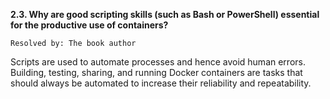 **2.3. Why are good scripting skills (such as Bash or PowerShell) essential for
the productive use of containers?**

`Resolved by: The book author`

Scripts are used to automate processes and hence avoid human errors. Building,
testing, sharing, and running Docker containers are tasks that should always be
automated to increase their reliability and repeatability.
